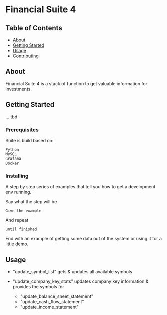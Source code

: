 # Financial Suite 4

## Table of Contents

- [About](#about)
- [Getting Started](#getting_started)
- [Usage](#usage)
- [Contributing](../CONTRIBUTING.md)

## About <a name = "about"></a>

Financial Suite 4 is a stack of function to get valuable information for investments.

## Getting Started <a name = "getting_started"></a>

... tbd.

### Prerequisites

Suite is build based on:

```
Python
MySQL
Grafana
Docker

```

### Installing

A step by step series of examples that tell you how to get a development env running.

Say what the step will be

```
Give the example
```

And repeat

```
until finished
```

End with an example of getting some data out of the system or using it for a little demo.

## Usage <a name = "usage"></a>

- "update_symbol_list" gets & updates all available symbols

- "update_company_key_stats" updates company key information & provides the symbols for
  - "update_balance_sheet_statement"
  - "update_cash_flow_statement"
  - "update_income_statement"


